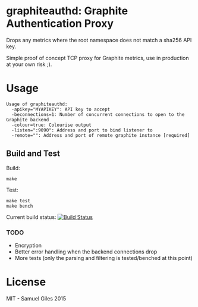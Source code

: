 # graphiteauthd: Graphite Authentication Proxy

Drops any metrics where the root namespace does not match a sha256 API key.

Simple proof of concept TCP proxy for Graphite metrics, use in production at
your own risk ;).

# Usage

```
Usage of graphiteauthd:
  -apikey="MYAPIKEY": API key to accept
  -beconnections=1: Number of concurrent connections to open to the Graphite backend
  -colour=true: Colourise output
  -listen=":9090": Address and port to bind listener to
  -remote="": Address and port of remote graphite instance [required]
```

## Build and Test

Build:
```SHELL
make
```

Test:
```SHELL
make test
make bench
```

Current build status: [![Build Status](https://travis-ci.org/samgiles/graphiteauthd.svg)](https://travis-ci.org/samgiles/graphiteauthd)

### TODO
- Encryption
- Better error handling when the backend connections drop
- More tests (only the parsing and filtering is tested/benched at this point)

# License

MIT - Samuel Giles 2015
